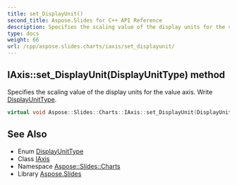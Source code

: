 ```yaml
---
title: set_DisplayUnit()
second_title: Aspose.Slides for C++ API Reference
description: Specifies the scaling value of the display units for the value axis. Write DisplayUnitType.
type: docs
weight: 66
url: /cpp/aspose.slides.charts/iaxis/set_displayunit/
---
```

## IAxis::set_DisplayUnit(DisplayUnitType) method


Specifies the scaling value of the display units for the value axis. Write [DisplayUnitType](../../displayunittype/).

```cpp
virtual void Aspose::Slides::Charts::IAxis::set_DisplayUnit(DisplayUnitType value)=0
```

## See Also

* Enum [DisplayUnitType](../displayunittype/)
* Class [IAxis](./)
* Namespace [Aspose::Slides::Charts](../)
* Library [Aspose.Slides](../../)